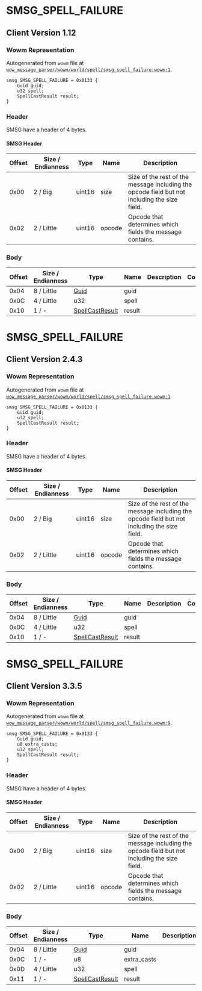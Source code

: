 # SMSG_SPELL_FAILURE

## Client Version 1.12

### Wowm Representation

Autogenerated from `wowm` file at [`wow_message_parser/wowm/world/spell/smsg_spell_failure.wowm:1`](https://github.com/gtker/wow_messages/tree/main/wow_message_parser/wowm/world/spell/smsg_spell_failure.wowm#L1).
```rust,ignore
smsg SMSG_SPELL_FAILURE = 0x0133 {
    Guid guid;
    u32 spell;
    SpellCastResult result;
}
```
### Header

SMSG have a header of 4 bytes.

#### SMSG Header

| Offset | Size / Endianness | Type   | Name   | Description |
| ------ | ----------------- | ------ | ------ | ----------- |
| 0x00   | 2 / Big           | uint16 | size   | Size of the rest of the message including the opcode field but not including the size field.|
| 0x02   | 2 / Little        | uint16 | opcode | Opcode that determines which fields the message contains.|

### Body

| Offset | Size / Endianness | Type | Name | Description | Comment |
| ------ | ----------------- | ---- | ---- | ----------- | ------- |
| 0x04 | 8 / Little | [Guid](../spec/packed-guid.md) | guid |  |  |
| 0x0C | 4 / Little | u32 | spell |  |  |
| 0x10 | 1 / - | [SpellCastResult](spellcastresult.md) | result |  |  |

# SMSG_SPELL_FAILURE

## Client Version 2.4.3

### Wowm Representation

Autogenerated from `wowm` file at [`wow_message_parser/wowm/world/spell/smsg_spell_failure.wowm:1`](https://github.com/gtker/wow_messages/tree/main/wow_message_parser/wowm/world/spell/smsg_spell_failure.wowm#L1).
```rust,ignore
smsg SMSG_SPELL_FAILURE = 0x0133 {
    Guid guid;
    u32 spell;
    SpellCastResult result;
}
```
### Header

SMSG have a header of 4 bytes.

#### SMSG Header

| Offset | Size / Endianness | Type   | Name   | Description |
| ------ | ----------------- | ------ | ------ | ----------- |
| 0x00   | 2 / Big           | uint16 | size   | Size of the rest of the message including the opcode field but not including the size field.|
| 0x02   | 2 / Little        | uint16 | opcode | Opcode that determines which fields the message contains.|

### Body

| Offset | Size / Endianness | Type | Name | Description | Comment |
| ------ | ----------------- | ---- | ---- | ----------- | ------- |
| 0x04 | 8 / Little | [Guid](../spec/packed-guid.md) | guid |  |  |
| 0x0C | 4 / Little | u32 | spell |  |  |
| 0x10 | 1 / - | [SpellCastResult](spellcastresult.md) | result |  |  |

# SMSG_SPELL_FAILURE

## Client Version 3.3.5

### Wowm Representation

Autogenerated from `wowm` file at [`wow_message_parser/wowm/world/spell/smsg_spell_failure.wowm:9`](https://github.com/gtker/wow_messages/tree/main/wow_message_parser/wowm/world/spell/smsg_spell_failure.wowm#L9).
```rust,ignore
smsg SMSG_SPELL_FAILURE = 0x0133 {
    Guid guid;
    u8 extra_casts;
    u32 spell;
    SpellCastResult result;
}
```
### Header

SMSG have a header of 4 bytes.

#### SMSG Header

| Offset | Size / Endianness | Type   | Name   | Description |
| ------ | ----------------- | ------ | ------ | ----------- |
| 0x00   | 2 / Big           | uint16 | size   | Size of the rest of the message including the opcode field but not including the size field.|
| 0x02   | 2 / Little        | uint16 | opcode | Opcode that determines which fields the message contains.|

### Body

| Offset | Size / Endianness | Type | Name | Description | Comment |
| ------ | ----------------- | ---- | ---- | ----------- | ------- |
| 0x04 | 8 / Little | [Guid](../spec/packed-guid.md) | guid |  |  |
| 0x0C | 1 / - | u8 | extra_casts |  |  |
| 0x0D | 4 / Little | u32 | spell |  |  |
| 0x11 | 1 / - | [SpellCastResult](spellcastresult.md) | result |  |  |

